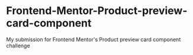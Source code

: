 # Frontend-Mentor-Product-preview-card-component
My submission for Frontend Mentor's Product preview card component challenge
